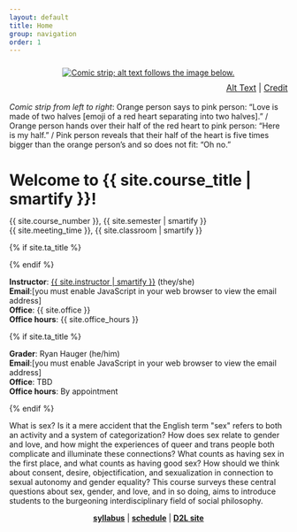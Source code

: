 ```yaml
---
layout: default
title: Home
group: navigation
order: 1
---
```


<p style="margin-top: 1.5rem;" align="center"><a href="https://webcomicname.com/post/615550458383286272"><img class="img-fluid" src="https://64.media.tumblr.com/824f4191f085d5ce4d399d0f2d5e0fd7/235a3357fa7d461d-f3/s2048x3072/5ba76fe75121dce8cdb285d68a58b824306a9be7.png" alt="Comic strip; alt text follows the image below."></a></p>

<p style="text-align: right; margin-top: -0.25rem; margin-bottom:1rem; font-size: 0.95rem;"><a data-bs-toggle="collapse" href="#comic" role="button" aria-expanded="false" aria-controls="comic">Alt Text</a> | <a href="https://webcomicname.com/post/615550458383286272" target="_blank" rel="noopener noreferrer">Credit</a></p>
<div class="collapse" id="comic">
  <div class="card card-body">
    <p><em>Comic strip from left to right</em>: Orange person says to pink person: “Love is made of two halves [emoji of a red heart separating into two halves].” / Orange person hands over their half of the red heart to pink person: “Here is my half.” / Pink person reveals that their half of the heart is five times bigger than the orange person’s and so does not fit: “Oh no.”</p>
  </div>
</div>

<h1 style="margin-bottom: 0.875rem;">Welcome to {{ site.course_title | smartify }}!</h1>

{{ site.course_number }}, {{ site.semester | smartify }}\
{{ site.meeting_time }}, {{ site.classroom | smartify }}

{% if site.ta_title %}
<div class="row no-gutters gx-0">
  <div class="col-12 col-md-6">
{% endif %}
    <script language="JavaScript" type="text/javascript">
      var g = "edu";
      var o = "arizona";
      var c = ".";
      var a = "din";
      var t = " ";
      var s = "@";
      document.write("<p><strong>Instructor</strong>: <a href='{{ site.instructor_website }}'>{{ site.instructor | smartify }}</a> (they/she)<br /><strong>Email</strong>:" + t + "<a href='" + "mail" + "to:" + a + s + o + c + g + "'>" + a + s + o + c + g + "</a><br /><strong>Office</strong>: {{ site.office }}<br /><strong>Office hours</strong>: {{ site.office_hours }}<br />" + "</p>");
    </script>
    <noscript><p><strong>Instructor</strong>: <a href='{{ site.instructor_website }}'>{{ site.instructor | smartify }}</a> (they/she)<br /><strong>Email</strong>:[you must enable JavaScript in your web browser to view the email address]<br /><strong>Office</strong>: {{ site.office }}<br /><strong>Office hours</strong>: {{ site.office_hours }}<br /></p></noscript>
{% if site.ta_title %}
  </div>

  <div class="col-12 col-md-6">
    <script language="JavaScript" type="text/javascript">
      var g = "edu";
      var o = "arizona";
      var c = ".";
      var i = "{{ site.ta_netid }}";
      var t = " ";
      var s = "@";
      document.write("<p><strong>{{ site.ta_title}}</strong>: {{ site.ta_name | smartify }}<br /><strong>Email</strong>:" + t + "<a href='" + "mail" + "to:" + i + s + o + c + g + "'>" + i + s + o + c + g + "</a><br /><strong>Office</strong>: {{ site.ta_office }}<br /><strong>Office hours</strong>: {{ site.ta_office_hours }}<br />" + "</p>");
    </script>
    <noscript><p><strong>Grader</strong>: Ryan Hauger (he/him)<br /><strong>Email</strong>:[you must enable JavaScript in your web browser to view the email address]<br /><strong>Office</strong>: TBD<br /><strong>Office hours</strong>: By appointment<br /></p></noscript>
  </div>
</div>
{% endif %}

What is sex? Is it a mere accident that the English term "sex" refers to both an activity and a system of categorization? How does sex relate to gender and love, and how might the experiences of queer and trans people both complicate and illuminate these connections? What counts as having sex in the first place, and what counts as having good sex? How should we think about consent, desire, objectification, and sexualization in connection to sexual autonomy and gender equality? This course surveys these central questions about sex, gender, and love, and in so doing, aims to introduce students to the burgeoning interdisciplinary field of social philosophy.

<p align="center"><strong><a href="{{ site.baseurl }}{% link syllabus.md %}">syllabus</a></strong> &VerticalLine; <strong><a href="{{ site.baseurl }}{% link schedule.html %}">schedule</a></strong> &VerticalLine; <strong><a href="{{ site.learning_site}}">D2L site</a></strong></p>